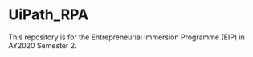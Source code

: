 # UiPath_RPA
This repository is for the Entrepreneurial Immersion Programme (EIP) in AY2020 Semester 2.
